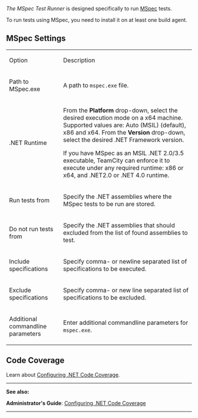 [//]: # (title: MSpec)
[//]: # (auxiliary-id: MSpec)
_The MSpec Test Runner_ is designed specifically to run [MSpec](https://github.com/machine/machine.specifications) tests. 

<note>

To run tests using MSpec, you need to install it on at least one build agent.
</note>




## MSpec Settings


<table>
<tr>


<td>

Option 


</td>


<td>

Description 


</td>
</tr>
<tr>


<td>

Path to MSpec.exe 


</td>


<td>

A path to `mspec.exe` file.  


</td>
</tr>
<tr>


<td>

.NET Runtime 


</td>


<td>

From the __Platform__ drop\-down, select the desired execution mode on a x64 machine. Supported values are: Auto (MSIL) (default), x86 and x64. From the __Version__ drop\-down, select the desired .NET Framework version.


<tip>

If you have MSpec as an MSIL .NET 2.0/3.5 executable, TeamCity can enforce it to execute under any required runtime: x86 or x64, and .NET2.0 or .NET 4.0 runtime. 
</tip>


</td>
</tr>
<tr>


<td>

Run tests from 


</td>


<td>

Specify the .NET assemblies where the MSpec tests to be run are stored. 


</td>
</tr>
<tr>


<td>

Do not run tests from 


</td>


<td>

Specify the .NET assemblies that should excluded from the list of found assemblies to test.


</td>
</tr>
<tr>


<td>

Include specifications 


</td>


<td>

Specify comma\- or newline separated list of specifications to be executed. 

</td>
</tr>
<tr>


<td>

Exclude specifications 


</td>


<td>

Specify comma\- or new line separated list of specifications to be excluded. 


</td>
</tr>
<tr>


<td>

Additional commandline parameters 


</td>


<td>

Enter additional commandline parameters for `mspec.exe`.


</td>
</tr>
</table>


## Code Coverage

Learn about [Configuring .NET Code Coverage](configuring-.net-code-coverage.md).

__ __

__See also:__

__Administrator's Guide__: [Configuring .NET Code Coverage](configuring-.net-code-coverage.md)

__ __